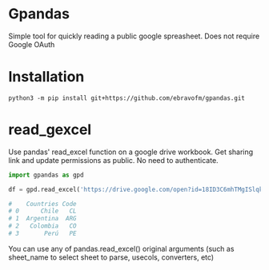 # Gpandas

Simple tool for quickly reading a public google spreasheet. Does not require Google OAuth

# Installation

```
python3 -m pip install git+https://github.com/ebravofm/gpandas.git
```
# read_gexcel

Use pandas' read_excel function on a google drive workbook. Get sharing link and update permissions as public. No need to authenticate.
```python
import gpandas as gpd

df = gpd.read_excel('https://drive.google.com/open?id=18ID3C6mhTMgISlqkd6L1NOfWRdxiEwdMqAWvSKkvcd8')

#    Countries Code
# 0      Chile   CL
# 1  Argentina  ARG
# 2   Colombia   CO
# 3       Perú   PE
```
You can use any of pandas.read_excel() original arguments (such as sheet_name to select sheet to parse, usecols, converters, etc)
